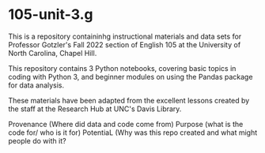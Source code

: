 # 105-unit-3.g
This is a repository containinhg instructional materials and data sets for Professor Gotzler's Fall 2022 section of English 105 at the University of North Carolina, Chapel Hill.

This repository contains 3 Python notebooks, covering basic topics in coding with Python 3, and beginner modules on using the Pandas package for data analysis.

These materials have been adapted from the excellent lessons created by the staff at the Research Hub at UNC's Davis Library.

Provenance (Where did data and code come from)
Purpose (what is the code for/ who is it for)
PotentiaL (Why was this repo created and what might people do with it?
